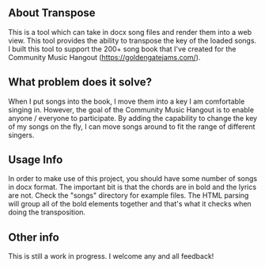 ## About Transpose

This is a tool which can take in docx song files and render them into a web view. This tool provides the ability to transpose the key of the loaded songs. I built this tool to support the 200+ song book that I've created for the Community Music Hangout (https://goldengatejams.com/). 

## What problem does it solve?

When I put songs into the book, I move them into a key I am comfortable singing in. However, the goal of the Community Music Hangout is to enable anyone / everyone to participate. By adding the capability to change the key of my songs on the fly, I can move songs around to fit the range of different singers.
 
## Usage Info

In order to make use of this project, you should have some number of songs in docx format. The important bit is that the chords are in bold and the lyrics are not. Check the "songs" directory for example files. The HTML parsing will group all of the bold elements together and that's what it checks when doing the transposition. 

## Other info

This is still a work in progress. I welcome any and all feedback!

